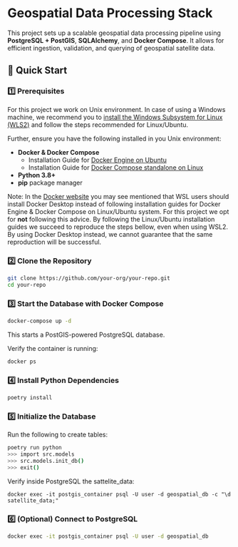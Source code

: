 # Geospatial Data Processing Stack

This project sets up a scalable geospatial data processing pipeline using **PostgreSQL + PostGIS**, **SQLAlchemy**, and **Docker Compose**. It allows for efficient ingestion, validation, and querying of geospatial satellite data.

## 🚀 Quick Start

### 1️⃣ Prerequisites

For this project we work on Unix environment. In case of using a Windows machine, we recommend you to [install the Windows Subsystem for Linux (WLS2)](https://learn.microsoft.com/en-us/windows/wsl/install) and follow the steps recommended for Linux/Ubuntu.

Further, ensure you have the following installed in you Unix environment:
- **Docker & Docker Compose**
	- Installation Guide for [Docker Engine on Ubuntu](https://docs.docker.com/compose/install/)
	- Installation Guide for [Docker Compose standalone on Linux](https://docs.docker.com/compose/install/standalone/#on-linux)
- **Python 3.8+**
- **pip** package manager

Note: In the [Docker website](https://docs.docker.com/) you may see mentioned that WSL users should install Docker Desktop instead of following installation guides for Docker Engine & Docker Compose on Linux/Ubuntu system. For this project we opt for **not** following this advice. By following the Linux/Ubuntu installation guides we succeed to reproduce the steps bellow, even when using WSL2. By using Docker Desktop instead, we cannot guarantee that the same reproduction will be successful.

### 2️⃣ Clone the Repository
```bash
git clone https://github.com/your-org/your-repo.git
cd your-repo
```

### 3️⃣ Start the Database with Docker Compose

```bash
docker-compose up -d
```

This starts a PostGIS-powered PostgreSQL database.

Verify the container is running:

```bash
docker ps
```

### 4️⃣ Install Python Dependencies

```bash
poetry install
```

### 5️⃣ Initialize the Database

Run the following to create tables:

```bash
poetry run python
>>> import src.models
>>> src.models.init_db()
>>> exit()
 ```

Verify inside PostgreSQL the sattelite_data:

```
docker exec -it postgis_container psql -U user -d geospatial_db -c "\d satellite_data;"
```

### 6️⃣ (Optional) Connect to PostgreSQL

```bash
docker exec -it postgis_container psql -U user -d geospatial_db
```

